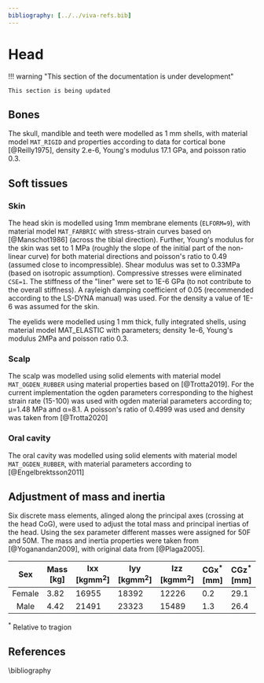 ```yaml
---
bibliography: [../../viva-refs.bib]
---
```

# Head

!!! warning "This section of the documentation is under development"
    
    This section is being updated

## Bones

The skull, mandible and teeth were modelled as 1 mm shells, with material model `MAT_RIGID` and properties according to data for cortical bone [@Reilly1975], density 2.e-6, Young's modulus 17.1 GPa, and poisson ratio 0.3.

## Soft tissues

### Skin

The head skin is modelled using 1mm membrane elements (`ELFORM=9`), with material model `MAT_FARBRIC` with stress-strain curves based on [@Manschot1986] (across the tibial direction). Further, Young's modulus for the skin was set to 1 MPa (roughly the slope of the initial part of the non-linear curve) for both material directions and poisson's ratio to 0.49 (assumed close to incompressible). Shear modulus was set to 0.33MPa (based on isotropic assumption). Compressive stresses were eliminated `CSE=1`. The stiffness of the "liner" were set to 1E-6 GPa (to not contribute to the overall stiffness). A rayleigh damping coefficient of 0.05 (recommended according to the LS-DYNA manual) was used. For the density a value of 1E-6 was assumed for the skin.

The eyelids were modelled using 1 mm thick, fully integrated shells, using material model MAT_ELASTIC with parameters; density 1e-6, Young's modulus 2MPa and poisson ratio 0.3.

### Scalp

The scalp was modelled using solid elements with material model `MAT_OGDEN_RUBBER` using material properties based on [@Trotta2019]. For the current implementation the ogden parameters corresponding to the highest strain rate (15-100) was used with ogden material parameters according to; μ=1.48 MPa and α=8.1. A poisson's ratio of 0.4999 was used and density was taken from [@Trotta2020]

### Oral cavity

The oral cavity was modelled using solid elements with material model `MAT_OGDEN_RUBBER`, with material parameters according to [@Engelbrektsson2011]
## Adjustment of mass and inertia

Six discrete mass elements, alinged along the principal axes (crossing at the head CoG), were used to adjust the total mass and principal inertias of the head. Using the sex parameter different masses were assigned for 50F and 50M. The mass and inertia properties were taken from [@Yoganandan2009], with original data from [@Plaga2005].

|  Sex   | Mass [kg] | Ixx [kgmm$^2$] | Iyy [kgmm$^2$] | Izz [kgmm$^2$] | CGx<sup>*</sup> [mm] | CGz<sup>*</sup> [mm] |
|:------:|-----------|--------------|--------------|--------------|-----------|-----------|
| Female | 3.82      | 16955        | 18392        | 12226        | 0.2       | 29.1      |
|  Male  | 4.42      | 21491        | 23323        | 15489        | 1.3       | 26.4      |

<sup>*</sup> Relative to tragion



## References
\bibliography

